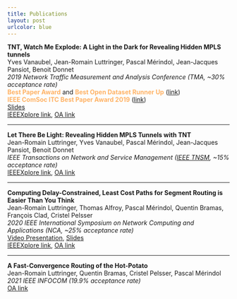 ```yaml
---
title: Publications
layout: post
urlcolor: blue
--- 
```


<span class="anchor" id="publication"></span> 

**TNT, Watch Me Explode: A Light in the Dark for Revealing Hidden MPLS tunnels**  
Yves Vanaubel, Jean-Romain Luttringer, Pascal Mérindol, Jean-Jacques Pansiot, Benoit Donnet  
*2019 Network Traffic Measurement and Analysis Conference (TMA, ~30% acceptance rate)*     
<span style="color:#FFB366">
**Best Paper Award**</span>  and <span style="color:#FFB366">
**Best Open Dataset Runner Up**</span> ([link](https://tma.ifip.org/2019/awards/))  
<span style="color:#FFB366">
 **IEEE ComSoc ITC Best Paper Award 2019** </span> ([link](https://itc.committees.comsoc.org/awards/))  
[Slides](https://drive.google.com/open?id=1_jedHe11BJ5BXX8b6PEQ5zMcTI6UAKxt)  
[IEEEXplore link](https://ieeexplore.ieee.org/document/8784525), [OA link](https://hal.archives-ouvertes.fr/hal-02993441/document)


---

**Let There Be Light: Revealing Hidden MPLS Tunnels with TNT**  
Jean-Romain Luttringer, Yves Vanaubel, Pascal Mérindol, Jean-Jacques Pansiot, Benoit Donnet   
*IEEE Transactions on Network and Service Management ([IEEE TNSM](https://ieeexplore.ieee.org/document/8943176), ~15% acceptance rate)*    
[IEEEXplore link](https://ieeexplore.ieee.org/document/8943176), [OA link](https://hal.archives-ouvertes.fr/hal-02993507/document) 

---

**Computing Delay-Constrained, Least Cost Paths for Segment Routing is Easier Than You Think**   
Jean-Romain Luttringer, Thomas Alfroy, Pascal Mérindol, Quentin Bramas, François Clad, Cristel Pelsser   
*2020 IEEE International Symposium on Network Computing and Applications (NCA, ~25% acceptance rate)*   
[Video Presentation](https://youtu.be/U1Aa0151D_k), [Slides](https://drive.google.com/file/d/13nelTDwJFsp6Cw1fXWiY3D5onqqx1V6q/view?usp=sharing)       
[IEEEXplore link](https://ieeexplore.ieee.org/document/9306706), [OA link](https://hal.archives-ouvertes.fr/hal-02993545/document)   

---

**A Fast-Convergence Routing of the Hot-Potato**  
Jean-Romain Luttringer, Quentin Bramas, Cristel Pelsser, Pascal Mérindol  
*2021 IEEE INFOCOM (19.9% acceptance rate)*   
[OA link](https://hal.archives-ouvertes.fr/hal-03117873v1)

